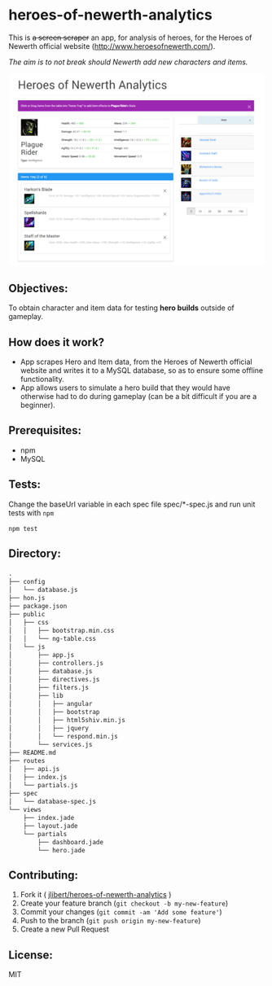# heroes-of-newerth-analytics

This is ~~a screen scraper~~ an app, for analysis of heroes, for the Heroes of Newerth official website (http://www.heroesofnewerth.com/).

_The aim is to not break should Newerth add new characters and items._

![alt tag](https://github.com/jlibert/heroes-of-newerth-analytics/blob/master/hon.png)

## Objectives:
To obtain character and item data for testing **hero builds** outside of gameplay.

## How does it work?
* App scrapes Hero and Item data, from the Heroes of Newerth official website and writes it to a MySQL database, so as to ensure some offline functionality.
* App allows users to simulate a hero build that they would have otherwise had to do during gameplay (can be a bit difficult if you are a beginner).

## Prerequisites:
* npm
* MySQL

## Tests:
Change the baseUrl variable in each spec file spec/\*-spec.js and run unit tests with `npm`
    
    npm test   

## Directory:

    .
    ├── config
    │   └── database.js
    ├── hon.js
    ├── package.json
    ├── public
    │   ├── css
    │   │   ├── bootstrap.min.css
    │   │   └── ng-table.css
    │   └── js
    │       ├── app.js
    │       ├── controllers.js
    │       ├── database.js
    │       ├── directives.js
    │       ├── filters.js
    │       ├── lib
    │       │   ├── angular
    │       │   ├── bootstrap
    │       │   ├── html5shiv.min.js
    │       │   ├── jquery
    │       │   └── respond.min.js
    │       └── services.js
    ├── README.md
    ├── routes
    │   ├── api.js
    │   ├── index.js
    │   └── partials.js
    ├── spec
    │   └── database-spec.js
    └── views
        ├── index.jade
        ├── layout.jade
        └── partials
            ├── dashboard.jade
            └── hero.jade
        
## Contributing:
1. Fork it ( [jlibert/heroes-of-newerth-analytics](https://github.com/jlibert/heroes-of-newerth-analytics) )
2. Create your feature branch (`git checkout -b my-new-feature`)
3. Commit your changes (`git commit -am 'Add some feature'`)
4. Push to the branch (`git push origin my-new-feature`)
5. Create a new Pull Request

## License:
MIT
